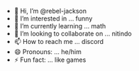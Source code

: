 - 👋 Hi, I’m @rebel-jackson
- 👀 I’m interested in ... funny
- 🌱 I’m currently learning ... math
- 💞️ I’m looking to collaborate on ... nitindo
- 📫 How to reach me ... discord
- 😄 Pronouns: ... he/him
- ⚡ Fun fact: ... like games

<!---
rebel-jackson/rebel-jackson is a ✨ special ✨ repository because its `README.md` (this file) appears on your GitHub profile.
You can click the Preview link to take a look at your changes.
--->
